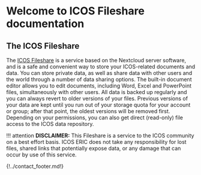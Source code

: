 # Welcome to ICOS Fileshare documentation

## The ICOS Fileshare
The [ICOS Fileshare](https://fileshare.icos-cp.eu) is a service based on the
Nextcloud server software, and is a safe and convenient way to store your
ICOS-related documents and data. You can store private data, as well as share
data with other users and the world through a number of data sharing options.
The built-in document editor allows you to edit documents, including Word, Excel
and PowerPoint files, simultaneously with other users. All data is backed up
regularly and you can always revert to older versions of your files. Previous
versions of your data are kept until you run out of your storage quota for your
account or group; after that point, the oldest versions will be removed first.
Depending on your permissions, you can also get direct (read-only) file access
to the ICOS data repository.


!!! attention
    **DISCLAIMER:** This Fileshare is a service to the ICOS community on a best
    effort basis. ICOS ERIC does not take any responsibility for lost files,
    shared links that potentially expose data, or any damage that can occur by
    use of this service.

{!../contact_footer.md!}